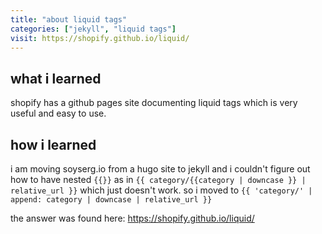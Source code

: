```yaml
---
title: "about liquid tags"
categories: ["jekyll", "liquid tags"]
visit: https://shopify.github.io/liquid/
---
```


## what i learned
shopify has a github pages site documenting liquid tags which is very useful and easy to use.

## how i learned

i am moving soyserg.io from a hugo site to jekyll and i couldn't figure out how to have nested `{{}}` as in `{{ category/{{category | downcase }} | relative_url }}` which just doesn't work. so i moved to `{{ 'category/' | append: category | downcase | relative_url }}`


the answer was found here: https://shopify.github.io/liquid/

